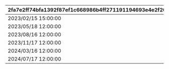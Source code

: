 |2fa7e2ff74bfa1392f87ef1c668986b4ff271191194693e4e2f20af1df4455e6|65a20ca2754cc08c6479c89dde0bbc5ced52c5b6694e3ae7b3b71f5a8883e46e|e73a70b6b50a1d7aec96f3e903991c4496bbe89561f4386576a41f8900a16aea|95a507348d3a95dec92fbc3575314db148172b8a8318224f9f15440677e8022a|d1da1798c30ba35093b8a03c97333abc07f1dbb3e0a47591ed9902e375c6bc8e|d4ad130c7d60be511ea7d5e3dd29cdd4c906db3dba54b493bdf068aa6ae88cb6|
| --- | --- | --- | --- | --- | --- |
|2023/02/15 15:00:00|2023/02/20 20:59:59|74001999|1001|2023/02/19 20:59:59|2023/02/20 05:00:00|
|2023/05/18 12:00:00|2023/05/23 20:59:59|74001999|1002|2023/05/22 20:59:59|2023/05/23 05:00:00|
|2023/08/16 12:00:00|2023/08/21 20:59:59|74001999|1003|2023/08/20 20:59:59|2023/08/21 05:00:00|
|2023/11/17 12:00:00|2023/11/22 20:59:59|74001999|1004|2023/11/21 20:59:59|2023/11/22 05:00:00|
|2024/03/16 12:00:00|2024/03/21 20:59:59|74001999|1005|2024/03/20 20:59:59|2024/03/21 05:00:00|
|2024/07/17 12:00:00|2024/07/22 20:59:59|74001999|1006|2024/07/21 20:59:59|2024/07/22 05:00:00|